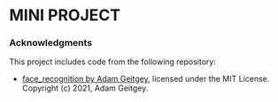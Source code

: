 # MINI PROJECT

### Acknowledgments

This project includes code from the following repository:

- [face_recognition by Adam Geitgey](https://github.com/ageitgey/face_recognition), licensed under the MIT License. Copyright (c) 2021, Adam Geitgey.
